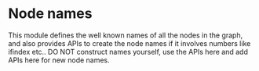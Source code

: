 # Node names

This module defines the well known names of all the nodes in the graph, and also provides APIs to create the node names if it involves numbers like ifindex etc.. DO NOT construct names yourself, use the APIs here and add APIs here for new node names.
